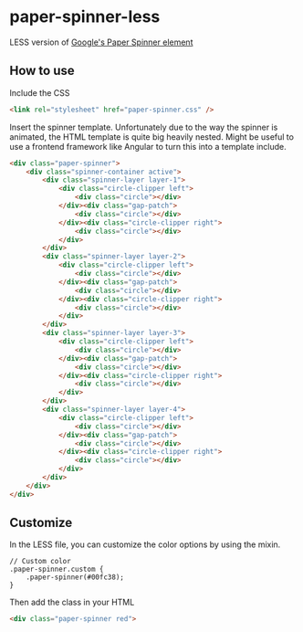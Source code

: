 # paper-spinner-less
LESS version of [Google's Paper Spinner element](https://github.com/polymerelements/paper-spinner)

## How to use
Include the CSS
```html
<link rel="stylesheet" href="paper-spinner.css" />
```
Insert the spinner template. Unfortunately due to the way the spinner is animated, the HTML template is quite big heavily nested. Might be useful to use a frontend framework like Angular to turn this into a template include.
```html
<div class="paper-spinner">
	<div class="spinner-container active">
		<div class="spinner-layer layer-1">
			<div class="circle-clipper left">
				<div class="circle"></div>
			</div><div class="gap-patch">
				<div class="circle"></div>
			</div><div class="circle-clipper right">
				<div class="circle"></div>
			</div>
		</div>
		<div class="spinner-layer layer-2">
			<div class="circle-clipper left">
				<div class="circle"></div>
			</div><div class="gap-patch">
				<div class="circle"></div>
			</div><div class="circle-clipper right">
				<div class="circle"></div>
			</div>
		</div>
		<div class="spinner-layer layer-3">
			<div class="circle-clipper left">
				<div class="circle"></div>
			</div><div class="gap-patch">
				<div class="circle"></div>
			</div><div class="circle-clipper right">
				<div class="circle"></div>
			</div>
		</div>
		<div class="spinner-layer layer-4">
			<div class="circle-clipper left">
				<div class="circle"></div>
			</div><div class="gap-patch">
				<div class="circle"></div>
			</div><div class="circle-clipper right">
				<div class="circle"></div>
			</div>
		</div>
	</div>
</div>
```

## Customize
In the LESS file, you can customize the color options by using the mixin.
```less
// Custom color
.paper-spinner.custom {
	.paper-spinner(#00fc38);
}
```
Then add the class in your HTML
```html
<div class="paper-spinner red">
```
